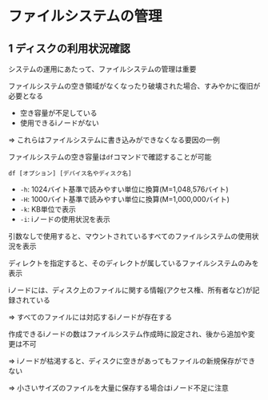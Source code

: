 # ファイルシステムの管理

## 1 ディスクの利用状況確認

システムの運用にあたって、ファイルシステムの管理は重要

ファイルシステムの空き領域がなくなったり破壊された場合、すみやかに復旧が必要となる

- 空き容量が不足している
- 使用できるiノードがない

=> これらはファイルシステムに書き込みができなくなる要因の一例

ファイルシステムの空き容量は`df`コマンドで確認することが可能

```
df [オプション] [デバイス名やディスク名]
```

- `-h`: 1024バイト基準で読みやすい単位に換算(M=1,048,576バイト)
- `-H`: 1000バイト基準で読みやすい単位に換算(M=1,000,000バイト)
- `-k`: KB単位で表示
- `-i`: iノードの使用状況を表示

引数なしで使用すると、マウントされているすべてのファイルシステムの使用状況を表示

ディレクトを指定すると、そのディレクトが属しているファイルシステムのみを表示

iノードには、ディスク上のファイルに関する情報(アクセス権、所有者など)が記録されている

=> すべてのファイルには対応するiノードが存在する

作成できるiノードの数はファイルシステム作成時に設定され、後から追加や変更は不可

=> iノードが枯渇すると、ディスクに空きがあってもファイルの新規保存ができない

=> 小さいサイズのファイルを大量に保存する場合はiノード不足に注意

